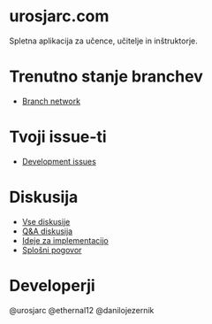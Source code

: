 # urosjarc.com

Spletna aplikacija za učence, učitelje in inštruktorje.

# Trenutno stanje branchev

* [Branch network](https://github.com/urosjarc/urosjarc.com/network)

# Tvoji issue-ti

* [Development issues](https://github.com/users/urosjarc/projects/2)

# Diskusija

* [Vse diskusije](https://github.com/urosjarc/urosjarc.com/discussions)
* [Q&A diskusija](https://github.com/urosjarc/urosjarc.com/discussions/6)
* [Ideje za implementacijo](https://github.com/urosjarc/urosjarc.com/discussions/7)
* [Splošni pogovor](https://github.com/urosjarc/urosjarc.com/discussions/8)

# Developerji

@urosjarc @ethernal12 @danilojezernik
